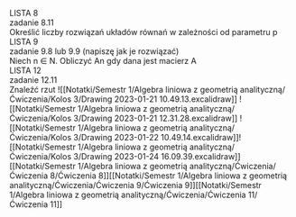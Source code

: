 LISTA 8  
zadanie 8.11  
Określić liczby rozwiązań układów równań w zależności od parametru p  
LISTA 9  
zadanie 9.8 lub 9.9 (napiszę jak je rozwiązać)  
Niech n ∈ N. Obliczyć An gdy dana jest macierz A  
LISTA 12  
zadanie 12.11  
Znaleźć rzut
![[Notatki/Semestr 1/Algebra liniowa z geometrią analityczną/Ćwiczenia/Kolos 3/Drawing 2023-01-21 10.49.13.excalidraw]]
![[Notatki/Semestr 1/Algebra liniowa z geometrią analityczną/Ćwiczenia/Kolos 3/Drawing 2023-01-21 12.31.28.excalidraw]]
![[Notatki/Semestr 1/Algebra liniowa z geometrią analityczną/Ćwiczenia/Kolos 3/Drawing 2023-01-22 10.49.14.excalidraw]]![[Notatki/Semestr 1/Algebra liniowa z geometrią analityczną/Ćwiczenia/Kolos 3/Drawing 2023-01-24 16.09.39.excalidraw]][[Notatki/Semestr 1/Algebra liniowa z geometrią analityczną/Ćwiczenia/Ćwiczenia 8/Ćwiczenia 8]][[Notatki/Semestr 1/Algebra liniowa z geometrią analityczną/Ćwiczenia/Ćwiczenia 9/Ćwiczenia 9]][[Notatki/Semestr 1/Algebra liniowa z geometrią analityczną/Ćwiczenia/Ćwiczenia 11/Ćwiczenia 11]]